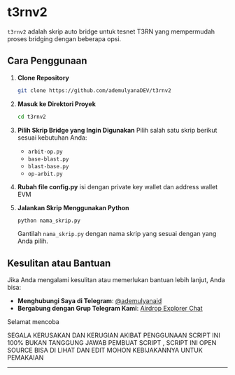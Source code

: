 # t3rnv2

`t3rnv2` adalah skrip auto bridge untuk tesnet T3RN yang mempermudah proses bridging dengan beberapa opsi. 

## Cara Penggunaan

1. **Clone Repository**
   ```bash
   git clone https://github.com/ademulyanaDEV/t3rnv2
   ```

2. **Masuk ke Direktori Proyek**
   ```bash
   cd t3rnv2
   ```

3. **Pilih Skrip Bridge yang Ingin Digunakan**
   Pilih salah satu skrip berikut sesuai kebutuhan Anda:
   - `arbit-op.py`
   - `base-blast.py`
   - `blast-base.py`
   - `op-arbit.py`
4. **Rubah file config.py**
   isi dengan private key wallet dan address wallet EVM
5. **Jalankan Skrip Menggunakan Python**
   ```bash
   python nama_skrip.py
   ```
   Gantilah `nama_skrip.py` dengan nama skrip yang sesuai dengan yang Anda pilih.

## Kesulitan atau Bantuan

Jika Anda mengalami kesulitan atau memerlukan bantuan lebih lanjut, Anda bisa:

- **Menghubungi Saya di Telegram**: [@ademulyanaid](https://t.me/ademulyanaid)
- **Bergabung dengan Grup Telegram Kami**: [Airdrop Explorer Chat](https://t.me/airdropexplorerchat)

Selamat mencoba

SEGALA KERUSAKAN DAN KERUGIAN AKIBAT PENGGUNAAN SCRIPT INI 100% BUKAN TANGGUNG JAWAB PEMBUAT SCRIPT , SCRIPT INI OPEN SOURCE BISA DI LIHAT DAN EDIT MOHON KEBIJAKANNYA UNTUK PEMAKAIAN

---
